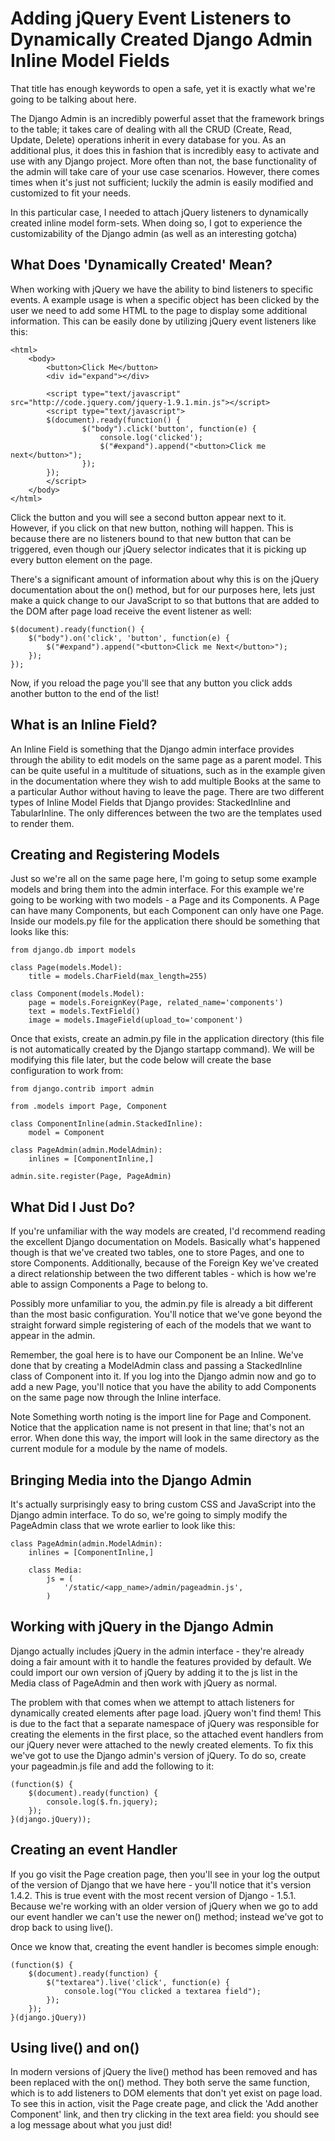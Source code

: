 
# Adding jQuery Event Listeners to Dynamically Created Django Admin Inline Model Fields

That title has enough keywords to open a safe, yet it is exactly what we're going to be talking about here.

The Django Admin is an incredibly powerful asset that the framework brings to the table; it takes care of dealing with all the CRUD (Create, Read, Update, Delete) operations inherit in every database for you. As an additional plus, it does this in fashion that is incredibly easy to activate and use with any Django project. More often than not, the base functionality of the admin will take care of your use case scenarios. However, there comes times when it's just not sufficient; luckily the admin is easily modified and customized to fit your needs.

In this particular case, I needed to attach jQuery listeners to dynamically created inline model form-sets. When doing so, I got to experience the customizability of the Django admin (as well as an interesting gotcha)

## What Does 'Dynamically Created' Mean?

When working with jQuery we have the ability to bind listeners to specific events. A example usage is when a specific object has been clicked by the user we need to add some HTML to the page to display some additional information. This can be easily done by utilizing jQuery event listeners like this:
```
<html>
    <body>
        <button>Click Me</button>
        <div id="expand"></div>

        <script type="text/javascript" src="http://code.jquery.com/jquery-1.9.1.min.js"></script>
        <script type="text/javascript">
        $(document).ready(function() {
                $("body").click('button', function(e) {
                    console.log('clicked');
                    $("#expand").append("<button>Click me next</button>");
                });
        });
        </script>
    </body>
</html>
```
Click the button and you will see a second button appear next to it. However, if you click on that new button, nothing will happen. This is because there are no listeners bound to that new button that can be triggered, even though our jQuery selector indicates that it is picking up every button element on the page.

There's a significant amount of information about why this is on the jQuery documentation about the on() method, but for our purposes here, lets just make a quick change to our JavaScript to so that buttons that are added to the DOM after page load receive the event listener as well:
```
$(document).ready(function() {
    $("body").on('click', 'button', function(e) {
        $("#expand").append("<button>Click me Next</button>");
    });
});
```
Now, if you reload the page you'll see that any button you click adds another button to the end of the list!

## What is an Inline Field?
An Inline Field is something that the Django admin interface provides through the ability to edit models on the same page as a parent model. This can be quite useful in a multitude of situations, such as in the example given in the documentation where they wish to add multiple Books at the same to a particular Author without having to leave the page. There are two different types of Inline Model Fields that Django provides: StackedInline and TabularInline. The only differences between the two are the templates used to render them.

## Creating and Registering Models
Just so we're all on the same page here, I'm going to setup some example models and bring them into the admin interface. For this example we're going to be working with two models - a Page and its Components. A Page can have many Components, but each Component can only have one Page. Inside our models.py file for the application there should be something that looks like this:
```
from django.db import models

class Page(models.Model):
    title = models.CharField(max_length=255)

class Component(models.Model):
    page = models.ForeignKey(Page, related_name='components')
    text = models.TextField()
    image = models.ImageField(upload_to='component')
```
Once that exists, create an admin.py file in the application directory (this file is not automatically created by the Django startapp command). We will be modifying this file later, but the code below will create the base configuration to work from:
```
from django.contrib import admin

from .models import Page, Component

class ComponentInline(admin.StackedInline):
    model = Component

class PageAdmin(admin.ModelAdmin):
    inlines = [ComponentInline,]

admin.site.register(Page, PageAdmin)
```
## What Did I Just Do?
If you're unfamiliar with the way models are created, I'd recommend reading the excellent Django documentation on Models. Basically what's happened though is that we've created two tables, one to store Pages, and one to store Components. Additionally, because of the Foreign Key we've created a direct relationship between the two different tables - which is how we're able to assign Components a Page to belong to.

Possibly more unfamiliar to you, the admin.py file is already a bit different than the most basic configuration. You'll notice that we've gone beyond the straight forward simple registering of each of the models that we want to appear in the admin.

Remember, the goal here is to have our Component be an Inline. We've done that by creating a ModelAdmin class and passing a StackedInline class of Component into it. If you log into the Django admin now and go to add a new Page, you'll notice that you have the ability to add Components on the same page now through the Inline interface.

Note
Something worth noting is the import line for Page and Component. Notice that the application name is not present in that line; that's not an error. When done this way, the import will look in the same directory as the current module for a module by the name of models.

## Bringing Media into the Django Admin
It's actually surprisingly easy to bring custom CSS and JavaScript into the Django admin interface. To do so, we're going to simply modify the PageAdmin class that we wrote earlier to look like this:

```
class PageAdmin(admin.ModelAdmin):
    inlines = [ComponentInline,]

    class Media:
        js = (
            '/static/<app_name>/admin/pageadmin.js',
        )
```
## Working with jQuery in the Django Admin
Django actually includes jQuery in the admin interface - they're already doing a fair amount with it to handle the features provided by default. We could import our own version of jQuery by adding it to the js list in the Media class of PageAdmin and then work with jQuery as normal.

The problem with that comes when we attempt to attach listeners for dynamically created elements after page load. jQuery won't find them! This is due to the fact that a separate namespace of jQuery was responsible for creating the elements in the first place, so the attached event handlers from our jQuery never were attached to the newly created elements. To fix this we've got to use the Django admin's version of jQuery. To do so, create your pageadmin.js file and add the following to it:

```
(function($) {
    $(document).ready(function) {
        console.log($.fn.jquery);
    });
}(django.jQuery));

```
## Creating an event Handler
If you go visit the Page creation page, then you'll see in your log the output of the version of Django that we have here - you'll notice that it's version 1.4.2. This is true event with the most recent version of Django - 1.5.1. Because we're working with an older version of jQuery when we go to add our event handler we can't use the newer on() method; instead we've got to drop back to using live().

Once we know that, creating the event handler is becomes simple enough:

```
(function($) {
    $(document).ready(function) {
        $("textarea").live('click', function(e) {
            console.log("You clicked a textarea field");
        });
    });
}(django.jQuery))
```

## Using live() and on()
In modern versions of jQuery the live() method has been removed and has been replaced with the on() method. They both serve the same function, which is to add listeners to DOM elements that don't yet exist on page load. To see this in action, visit the Page create page, and click the 'Add another Component' link, and then try clicking in the text area field: you should see a log message about what you just did!
